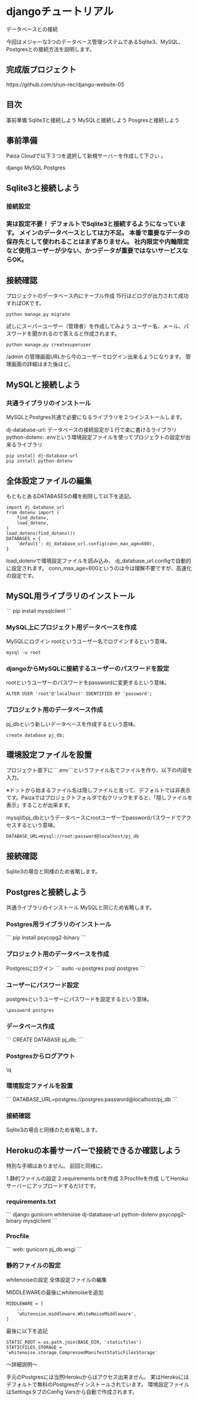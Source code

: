<h1>djangoチュートリアル</h1>
データベースとの接続

今回はメジャーな3つのデータベース管理システムであるSqlite3、MySQL、Postgresとの接続方法を説明します。

<h2>完成版プロジェクト</h2>
https://github.com/shun-rec/django-website-05
  
  
<h2> 目次</h2>
事前準備
Sqlite3と接続しよう
MySQLと接続しよう
Posgresと接続しよう
  
  
<h2> 事前準備</h2>
Paiza Cloudで以下３つを選択して新規サーバーを作成して下さい 。

django
MySQL
Postgres
  

<h2>Sqlite3と接続しよう</h2>
<h3>接続設定<h3/>
実は設定不要！
デフォルトでSqlite3と接続するようになっています。
メインのデータベースとしては力不足。
本番で重要なデータの保存先として使われることはまずありません。
社内限定や内輪限定など使用ユーザーが少ない、かつデータが重要ではないサービスならOK。

  <h2>接続確認</h2>
プロジェクトのデータベース内にテーブル作成
15行ほどログが出力されて成功すればOKです。

```
python manage.py migrate
```
  
試しにスーパーユーザー（管理者）を作成してみよう
ユーザー名、メール、パスワードを聞かれるので答えると作成されます。
```
python manage.py createsuperuser
```
/admin の管理画面URLから今のユーザーでログイン出来るようになります。
管理画面の詳細はまた後ほど。

  <h2>MySQLと接続しよう</h2>
  <h3>共通ライブラリのインストール</h3>
MySQLとPostgres共通で必要になるライブラリを２つインストールします。

dj-database-url: データベースの接続設定が１行で楽に書けるライブラリ
python-dotenv: .envという環境設定ファイルを使ってプロジェクトの設定が出来るライブラリ
  ```
pip install dj-database-url
pip install python-dotenv
  ```
  <h2>全体設定ファイルの編集</h2>
もともとあるDATABASESの欄を削除して以下を追記。

```
import dj_database_url
from dotenv import (
    find_dotenv,
    load_dotenv,
)
load_dotenv(find_dotenv())
DATABASES = {
    'default': dj_database_url.config(conn_max_age=600),
}
```
load_dotenvで環境設定ファイルを読み込み、
dj_database_url.configで自動的に設定されます。
conn_max_age=600というのは今は理解不要ですが、高速化の設定です。
  
  <h2>MySQL用ライブラリのインストール</h2>
```
pip install mysqlclient
```
<h3>MySQL上にプロジェクト用データベースを作成</h3>
MySQLにログイン
rootというユーザー名でログインするという意味。

```
mysql -u root
```
  <h3>djangoからMySQLに接続するユーザーのパスワードを設定</h3>
rootというユーザーのパスワードをpasswordに変更するという意味。

```
ALTER USER 'root'@'localhost' IDENTIFIED BY 'password';
```
  
<h3>プロジェクト用のデータベース作成</h3>
pj_dbという新しいデータベースを作成するという意味。

  ```
create database pj_db;
  ```
  <h2>環境設定ファイルを設置</h2>
プロジェクト直下に```.env```というファイル名でファイルを作り、以下の内容を入力。

※ドットから始まるファイル名は隠しファイルと言って、デフォルトでは非表示です。Paizaではプロジェクトフォルダで右クリックをすると、「隠しファイルを表示」することが出来ます。

mysqlのpj_dbというデータベースにrootユーザーでpasswordパスワードでアクセスするという意味。

  ```
DATABASE_URL=mysql://root:password@localhost/pj_db
  ```
  
  <h2>接続確認</h2>
Sqlite3の場合と同様のため省略します。

  <h2>Postgresと接続しよう</h2>
共通ライブラリのインストール
MySQLと同じため省略します。

<h3>Postgres用ライブラリのインストール</h3>
  ```
pip install psycopg2-binary
  ```
<h3>プロジェクト用のデータベースを作成</h3>
Postgresにログイン
  ```
sudo -u postgres psql postgres
  ```
  <h3>ユーザーにパスワード設定</h3>
postgresというユーザーにパスワードを設定するという意味。

  ```
\password postgres
  ```
  <h3>データベース作成</h3>
  ```
CREATE DATABASE pj_db;
  ```
<h3>Postgresからログアウト</h3>
\q
<h3>環境設定ファイルを設置</h3>
  ```
DATABASE_URL=postgres://postgres:password@localhost/pj_db
  ```
  <h3>接続確認</h3>
Sqlite3の場合と同様のため省略します。

<h2>Herokuの本番サーバーで接続できるか確認しよう</h2>
特別な手順はありません。
前回と同様に、

1.静的ファイルの設定
2.requirements.txtを作成
3.Procfileを作成
してHerokuサーバーにアップロードするだけです。
  
  <h3>requirements.txt</h3>
  ```
django
gunicorn
whitenoise
dj-database-url
python-dotenv
psycopg2-binary
mysqlclient
  ```
  <h3>Procfile</h3>
  ```
web: gunicorn pj_db.wsgi
  ```
  <h3>静的ファイルの設定</h3>
whitenoiseの設定
全体設定ファイルの編集

MIDDLEWAREの最後にwhitenoiseを追加
```
MIDDLEWARE = [
    ...
    'whitenoise.middleware.WhiteNoiseMiddleware',
]
  ```
最後に以下を追記

```
STATIC_ROOT = os.path.join(BASE_DIR, 'staticfiles')
STATICFILES_STORAGE = 'whitenoise.storage.CompressedManifestStaticFilesStorage'
```
〜詳細説明〜

手元のPostgresには当然Herokuからはアクセス出来ません。
実はHerokuにはデフォルトで無料のPostgresがインストールされています。
環境設定ファイルはSettingsタブのConfig Varsから自動で作成されます。
